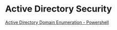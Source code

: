 # Active Directory Security

<a href="./DomainEnumeration.md">Active Directory Domain Enumeration - Powershell</a><br>
